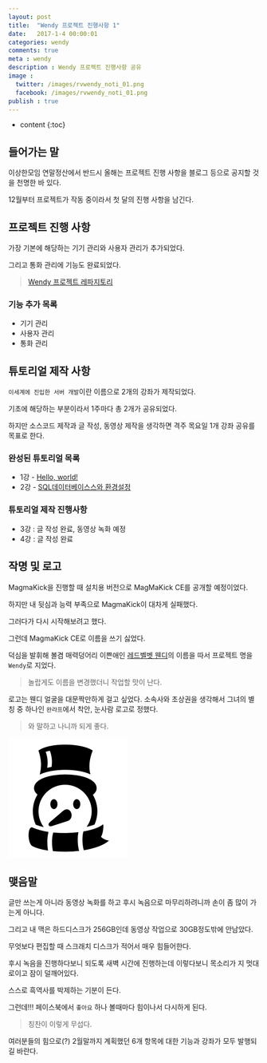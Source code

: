 ```yaml
---
layout: post
title:  "Wendy 프로젝트 진행사항 1"
date:   2017-1-4 00:00:01
categories: wendy
comments: true
meta : wendy
description : Wendy 프로젝트 진행사항 공유
image : 
  twitter: /images/rvwendy_noti_01.png
  facebook: /images/rvwendy_noti_01.png
publish : true
---
```


* content
{:toc}

## 들어가는 말
이상한모임 연말정산에서 반드시 올해는 프로젝트 진행 사항을 블로그 등으로 공지할 것을 천명한 바 있다.

12월부터 프로젝트가 작동 중이라서 첫 달의 진행 사항을 남긴다.

## 프로젝트 진행 사항
가장 기본에 해당하는 기기 관리와 사용자 관리가 추가되었다.

그리고 통화 관리에 기능도 완료되었다.

> [Wendy 프로젝트 레파지토리](https://github.com/totuworld/Wendy)

### 기능 추가 목록
* 기기 관리
* 사용자 관리
* 통화 관리

## 튜토리얼 제작 사항
`이세계에 진입한 서버 개발`이란 이름으로 2개의 강좌가 제작되었다.

기초에 해당하는 부분이라서 1주마다 총 2개가 공유되었다.

하지만 소스코드 제작과 글 작성, 동영상 제작을 생각하면 격주 목요일 1개 강좌 공유를 목표로 한다.

### 완성된 튜토리얼 목록
* 1강 - [Hello, world!](http://totuworld.github.io/2016/12/21/azureandunity-01/)
* 2강 - [SQL데이터베이스스와 환경설정](http://totuworld.github.io/2016/12/29/azureandunity-02/)

### 튜토리얼 제작 진행사항
* 3강 : 글 작성 완료, 동영상 녹화 예정
* 4강 : 글 작성 완료

## 작명 및 로고
MagmaKick을 진행할 때 설치용 버전으로 MagMaKick CE를 공개할 예정이었다.

하지만 내 뒷심과 능력 부족으로 MagmaKick이 대차게 실패했다.

그러다가 다시 시작해보려고 했다.

그런데 MagmaKick CE로 이름을 쓰기 싫었다.

덕심을 발휘해 볼겸 매력덩어리 이쁜애인 [레드벨벳 웬디](https://www.google.co.kr/webhp?sourceid=chrome-instant&ion=1&espv=2&ie=UTF-8#q=%EB%A0%88%EB%93%9C%EB%B2%A8%EB%B2%B3%20%EC%9B%AC%EB%94%94)의 이름을 따서 프로젝트 명을 `Wendy`로 지었다.

> 놀랍게도 이름을 변경했더니 작업할 맛이 난다.

로고는 웬디 얼굴을 대문짝만하게 걸고 싶었다. 소속사와 초상권을 생각해서 그녀의 별칭 중 하나인 `완라프`에서 착안, 눈사람 로고로 정했다.

> 와 말하고 나니까 되게 좋다.

![WendyLogo](/images/Wanlaf.png)

## 맺음말

글만 쓰는게 아니라 동영상 녹화를 하고 후시 녹음으로 마무리하려니까 손이 좀 많이 가는게 아니다.

그리고 내 맥은 하드디스크가 256GB인데 동영상 작업으로 30GB정도밖에 안남았다.

무엇보다 편집할 때 스크래치 디스크가 적어서 매우 힘들어한다.


후시 녹음을 진행하다보니 되도록 새벽 시간에 진행하는데 이렇다보니 목소리가 지 멋대로이고 잠이 덜깨어있다.

스스로 흑역사를 박제하는 기분이 든다.

그런데!!! 페이스북에서 `좋아요` 하나 볼때마다 힘이나서 다시하게 된다.

> 칭찬이 이렇게 무섭다.

여러분들의 힘으로(?) 2월말까지 계획했던 6개 항목에 대한 기능과 강좌가 모두 발행되길 바란다.